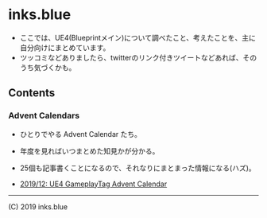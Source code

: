 # inks.blue

* ここでは、UE4(Blueprintメイン)について調べたこと、考えたことを、主に自分向けにまとめています。
* ツッコミなどありましたら、twitterのリンク付きツイートなどあれば、そのうち気づくかも。

## Contents

### Advent Calendars
* ひとりでやる Advent Calendar たち。
* 年度を見ればいつまとめた知見かが分かる。
* 25個も記事書くことになるので、それなりにまとまった情報になる(ハズ)。

* [2019/12: UE4 GameplayTag Advent Calendar](./ac/2019-GameplayTag/)

<!--

### Blueprint Class Designs

Blueprintでのクラス設計指針たち。

-->

<!--

### Blueprint Idioms

Blueprintのちょっとした実装アイディアたち。

-->

<!--

### Blueprint Function Tests

Blueprintの機能テストたち。「そもそも、ここの仕様どうなってるの？」という疑問を解消していくための場所。

-->


---

(C) 2019 inks.blue
